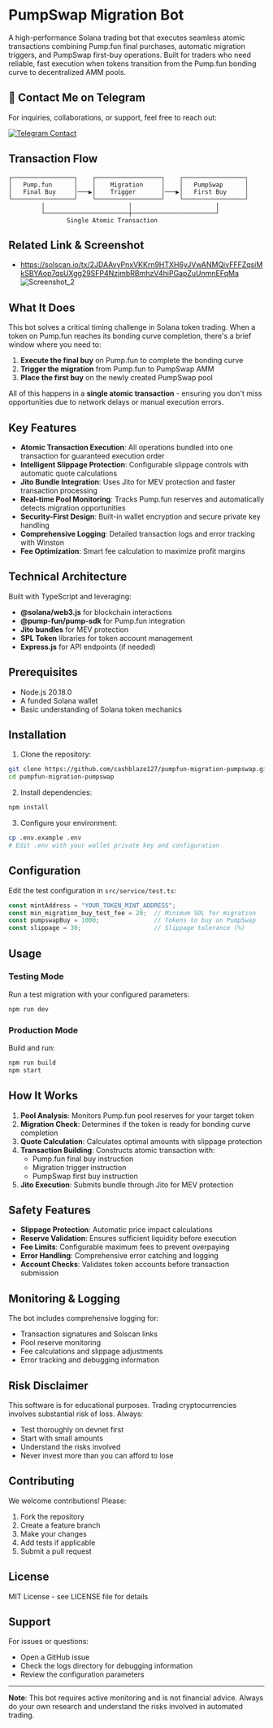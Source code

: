 # PumpSwap Migration Bot

A high-performance Solana trading bot that executes seamless atomic transactions combining Pump.fun final purchases, automatic migration triggers, and PumpSwap first-buy operations. Built for traders who need reliable, fast execution when tokens transition from the Pump.fun bonding curve to decentralized AMM pools.

## 📩 Contact Me on Telegram

For inquiries, collaborations, or support, feel free to reach out:

[![Telegram Contact](https://img.shields.io/badge/Telegram-Contact%20Me-blue?logo=telegram&style=for-the-badge)](https://t.me/cashblaze127)

## Transaction Flow

```
┌─────────────────┐    ┌──────────────────┐    ┌─────────────────┐
│   Pump.fun      │    │    Migration     │    │   PumpSwap      │
│   Final Buy     │───▶│    Trigger       │───▶│   First Buy     │
└─────────────────┘    └──────────────────┘    └─────────────────┘
         │                       │                       │
         └───────────────────────┼───────────────────────┘
                Single Atomic Transaction
```

## Related Link & Screenshot
- https://solscan.io/tx/2JDAAvyPnxVKKrn9HTXH6yJVwANMQivFFFZqsiMkSBYAop7qsUXgg29SFP4NzjmbRBmhzV4hiPGapZuUnmnEFqMa
![Screenshot_2](https://github.com/user-attachments/assets/485e67b1-8922-42f3-9135-7c81e9076178)


## What It Does

This bot solves a critical timing challenge in Solana token trading. When a token on Pump.fun reaches its bonding curve completion, there's a brief window where you need to:

1. **Execute the final buy** on Pump.fun to complete the bonding curve
2. **Trigger the migration** from Pump.fun to PumpSwap AMM
3. **Place the first buy** on the newly created PumpSwap pool

All of this happens in a **single atomic transaction** - ensuring you don't miss opportunities due to network delays or manual execution errors.

## Key Features

- **Atomic Transaction Execution**: All operations bundled into one transaction for guaranteed execution order
- **Intelligent Slippage Protection**: Configurable slippage controls with automatic quote calculations
- **Jito Bundle Integration**: Uses Jito for MEV protection and faster transaction processing
- **Real-time Pool Monitoring**: Tracks Pump.fun reserves and automatically detects migration opportunities
- **Security-First Design**: Built-in wallet encryption and secure private key handling
- **Comprehensive Logging**: Detailed transaction logs and error tracking with Winston
- **Fee Optimization**: Smart fee calculation to maximize profit margins

## Technical Architecture

Built with TypeScript and leveraging:
- **@solana/web3.js** for blockchain interactions
- **@pump-fun/pump-sdk** for Pump.fun integration
- **Jito bundles** for MEV protection
- **SPL Token** libraries for token account management
- **Express.js** for API endpoints (if needed)

## Prerequisites

- Node.js 20.18.0 
- A funded Solana wallet
- Basic understanding of Solana token mechanics

## Installation

1. Clone the repository:
```bash
git clone https://github.com/cashblaze127/pumpfun-migration-pumpswap.git
cd pumpfun-migration-pumpswap
```

2. Install dependencies:
```bash
npm install
```

3. Configure your environment:
```bash
cp .env.example .env
# Edit .env with your wallet private key and configuration
```

## Configuration

Edit the test configuration in `src/service/test.ts`:

```typescript
const mintAddress = "YOUR_TOKEN_MINT_ADDRESS";
const min_migration_buy_test_fee = 20;  // Minimum SOL for migration
const pumpswapBuy = 1000;               // Tokens to buy on PumpSwap
const slippage = 30;                    // Slippage tolerance (%)
```

## Usage

### Testing Mode
Run a test migration with your configured parameters:
```bash
npm run dev
```

### Production Mode
Build and run:
```bash
npm run build
npm start
```

## How It Works

1. **Pool Analysis**: Monitors Pump.fun pool reserves for your target token
2. **Migration Check**: Determines if the token is ready for bonding curve completion
3. **Quote Calculation**: Calculates optimal amounts with slippage protection
4. **Transaction Building**: Constructs atomic transaction with:
   - Pump.fun final buy instruction
   - Migration trigger instruction  
   - PumpSwap first buy instruction
5. **Jito Execution**: Submits bundle through Jito for MEV protection

## Safety Features

- **Slippage Protection**: Automatic price impact calculations
- **Reserve Validation**: Ensures sufficient liquidity before execution  
- **Fee Limits**: Configurable maximum fees to prevent overpaying
- **Error Handling**: Comprehensive error catching and logging
- **Account Checks**: Validates token accounts before transaction submission

## Monitoring & Logging

The bot includes comprehensive logging for:
- Transaction signatures and Solscan links
- Pool reserve monitoring
- Fee calculations and slippage adjustments
- Error tracking and debugging information

## Risk Disclaimer

This software is for educational purposes. Trading cryptocurrencies involves substantial risk of loss. Always:
- Test thoroughly on devnet first
- Start with small amounts
- Understand the risks involved
- Never invest more than you can afford to lose

## Contributing

We welcome contributions! Please:
1. Fork the repository
2. Create a feature branch
3. Make your changes
4. Add tests if applicable
5. Submit a pull request

## License

MIT License - see LICENSE file for details

## Support

For issues or questions:
- Open a GitHub issue
- Check the logs directory for debugging information
- Review the configuration parameters

---

**Note**: This bot requires active monitoring and is not financial advice. Always do your own research and understand the risks involved in automated trading.
